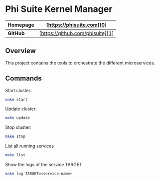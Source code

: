 # Phi Suite Kernel Manager

| **Homepage** | [https://phisuite.com][0]        |
| ------------ | -------------------------------- | 
| **GitHub**   | [https://github.com/phisuite][1] |

## Overview

This project contains the tools to orchestrate the different microservices.

## Commands

Start cluster:
```bash
make start
```

Update cluster:
```bash
make update
```

Stop cluster:
```bash
make stop
```

List all running services
```bash
make list
```

Show the logs of the service TARGET
```bash
make log TARGET=<service-name>
```

[0]: https://phisuite.com
[1]: https://github.com/phisuite
